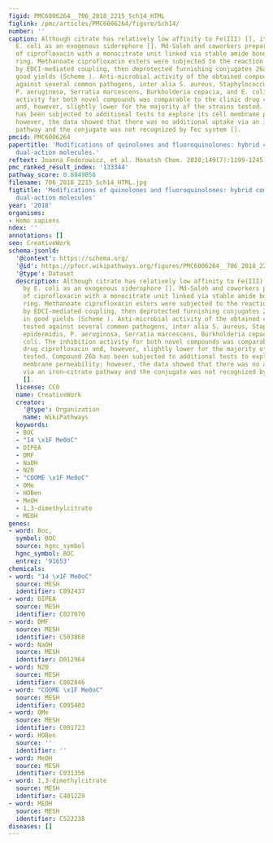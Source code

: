 ```yaml
---
figid: PMC6006264__706_2018_2215_Sch14_HTML
figlink: /pmc/articles/PMC6006264/figure/Sch14/
number: ''
caption: Although citrate has relatively low affinity to Fe(III) [], it is used by
  E. coli as an exogenous siderophore []. Md-Saleh and coworkers prepared conjugates
  of ciprofloxacin with a monocitrate unit linked via stable amide bond on the piperazinyl
  ring. Methanoate ciprofloxacin esters were subjected to the reaction with citrates
  by EDCI-mediated coupling, then deprotected furnishing conjugates 26a and 26b in
  good yields (Scheme ). Anti-microbial activity of the obtained compounds was tested
  against several common pathogens, inter alia S. aureus, Staphylococcus epidermidis,
  P. aeruginosa, Serratia marcescens, Burkholderia cepacia, and E. coli. The inhibition
  activity for both novel compounds was comparable to the clinic drug ciprofloxacin
  and, however, slightly lower for the majority of the strains tested. Compound 26b
  has been subjected to additional tests to explore its cell membrane permeability;
  however, the data showed that there was no additional uptake via an iron–citrate
  pathway and the conjugate was not recognized by Fec system [].
pmcid: PMC6006264
papertitle: 'Modifications of quinolones and fluoroquinolones: hybrid compounds and
  dual-action molecules.'
reftext: Joanna Fedorowicz, et al. Monatsh Chem. 2018;149(7):1199-1245.
pmc_ranked_result_index: '133344'
pathway_score: 0.8849856
filename: 706_2018_2215_Sch14_HTML.jpg
figtitle: 'Modifications of quinolones and fluoroquinolones: hybrid compounds and
  dual-action molecules'
year: '2018'
organisms:
- Homo sapiens
ndex: ''
annotations: []
seo: CreativeWork
schema-jsonld:
  '@context': https://schema.org/
  '@id': https://pfocr.wikipathways.org/figures/PMC6006264__706_2018_2215_Sch14_HTML.html
  '@type': Dataset
  description: Although citrate has relatively low affinity to Fe(III) [], it is used
    by E. coli as an exogenous siderophore []. Md-Saleh and coworkers prepared conjugates
    of ciprofloxacin with a monocitrate unit linked via stable amide bond on the piperazinyl
    ring. Methanoate ciprofloxacin esters were subjected to the reaction with citrates
    by EDCI-mediated coupling, then deprotected furnishing conjugates 26a and 26b
    in good yields (Scheme ). Anti-microbial activity of the obtained compounds was
    tested against several common pathogens, inter alia S. aureus, Staphylococcus
    epidermidis, P. aeruginosa, Serratia marcescens, Burkholderia cepacia, and E.
    coli. The inhibition activity for both novel compounds was comparable to the clinic
    drug ciprofloxacin and, however, slightly lower for the majority of the strains
    tested. Compound 26b has been subjected to additional tests to explore its cell
    membrane permeability; however, the data showed that there was no additional uptake
    via an iron–citrate pathway and the conjugate was not recognized by Fec system
    [].
  license: CC0
  name: CreativeWork
  creator:
    '@type': Organization
    name: WikiPathways
  keywords:
  - BOC
  - "14 \x1F Me0oC"
  - DIPEA
  - DMF
  - NaOH
  - N20
  - "COOME \x1F Me0oC"
  - OMe
  - HOBen
  - MeOH
  - 1,3-dimethylcitrate
  - MEOH
genes:
- word: Boc,
  symbol: BOC
  source: hgnc_symbol
  hgnc_symbol: BOC
  entrez: '91653'
chemicals:
- word: "14 \x1F Me0oC"
  source: MESH
  identifier: C092437
- word: DIPEA
  source: MESH
  identifier: C027070
- word: DMF
  source: MESH
  identifier: C503868
- word: NaOH
  source: MESH
  identifier: D012964
- word: N20
  source: MESH
  identifier: C082846
- word: "COOME \x1F Me0oC"
  source: MESH
  identifier: C095483
- word: OMe
  source: MESH
  identifier: C091723
- word: HOBen
  source: ''
  identifier: ''
- word: MeOH
  source: MESH
  identifier: C031356
- word: 1,3-dimethylcitrate
  source: MESH
  identifier: C401229
- word: MEOH
  source: MESH
  identifier: C522238
diseases: []
---
```

